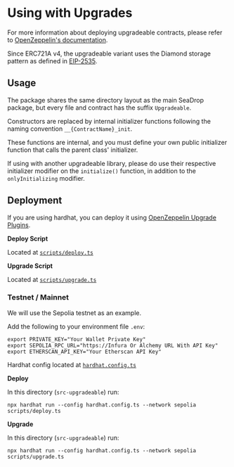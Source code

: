 # Using with Upgrades

For more information about deploying upgradeable contracts, please refer to 
[OpenZeppelin's documentation](https://docs.openzeppelin.com/contracts/4.x/upgradeable).

Since ERC721A v4, the upgradeable variant uses the Diamond storage pattern as defined in [EIP-2535](https://eips.ethereum.org/EIPS/eip-2535).

## Usage

The package shares the same directory layout as the main SeaDrop package, but every file and contract has the suffix `Upgradeable`.

Constructors are replaced by internal initializer functions following the naming convention `__{ContractName}_init`. 

These functions are internal, and you must define your own public initializer function that calls the parent class' initializer.

If using with another upgradeable library, please do use their respective initializer modifier on the `initialize()` function, in addition to the `onlyInitializing` modifier.

## Deployment

If you are using hardhat, you can deploy it using 
[OpenZeppelin Upgrade Plugins](https://docs.openzeppelin.com/upgrades-plugins/1.x/).

**Deploy Script**

Located at [`scripts/deploy.ts`](./scripts/deploy.ts)

**Upgrade Script**

Located at [`scripts/upgrade.ts`](./scripts/upgrade.ts)

### Testnet / Mainnet

We will use the Sepolia testnet as an example.

Add the following to your environment file `.env`:

```
export PRIVATE_KEY="Your Wallet Private Key"
export SEPOLIA_RPC_URL="https://Infura Or Alchemy URL With API Key"
export ETHERSCAN_API_KEY="Your Etherscan API Key"
```

Hardhat config located at [`hardhat.config.ts`](./hardhat.config.ts)

**Deploy**

In this directory (`src-upgradeable`) run:

```
npx hardhat run --config hardhat.config.ts --network sepolia scripts/deploy.ts
```

**Upgrade**

In this directory (`src-upgradeable`) run:

```
npx hardhat run --config hardhat.config.ts --network sepolia scripts/upgrade.ts
```
